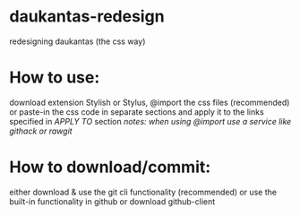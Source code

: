 # daukantas-redesign
redesigning daukantas (the css way)

# How to use:
download extension Stylish or Stylus, @import the css files (recommended) or paste-in the css code in separate sections and apply it to the links specified in *APPLY TO* section
*notes: when using @import use a service like githack or rawgit*

# How to download/commit:
either download & use the git cli functionality (recommended) or use the built-in functionality in github or download github-client
